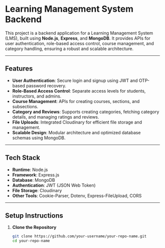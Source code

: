 # Learning Management System Backend

This project is a backend application for a Learning Management System (LMS), built using **Node.js**, **Express**, and **MongoDB**. It provides APIs for user authentication, role-based access control, course management, and category handling, ensuring a robust and scalable architecture.

---

## Features

- **User Authentication**: Secure login and signup using JWT and OTP-based password recovery.
- **Role-Based Access Control**: Separate access levels for students, instructors, and admins.
- **Course Management**: APIs for creating courses, sections, and subsections.
- **Category and Reviews**: Supports creating categories, fetching category details, and managing ratings and reviews.
- **File Uploads**: Integrated Cloudinary for efficient file storage and management.
- **Scalable Design**: Modular architecture and optimized database schemas using MongoDB.

---

## Tech Stack

- **Runtime**: Node.js
- **Framework**: Express.js
- **Database**: MongoDB
- **Authentication**: JWT (JSON Web Token)
- **File Storage**: Cloudinary
- **Other Tools**: Cookie-Parser, Dotenv, Express-FileUpload, CORS

---

## Setup Instructions

1. **Clone the Repository**
   ```bash
   git clone https://github.com/your-username/your-repo-name.git
   cd your-repo-name

